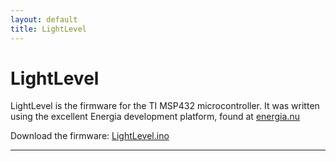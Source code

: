 ```yaml
---
layout: default
title: LightLevel
---
```


LightLevel
==========

LightLevel is the firmware for the TI MSP432 microcontroller. It was written using the excellent Energia development platform, found at [energia.nu](https://energia.nu/)

Download the firmware: [LightLevel.ino](https://github.com/RowleyLab/Particle-Sizer/blob/master/LightLevel/LightLevel.ino)

---
